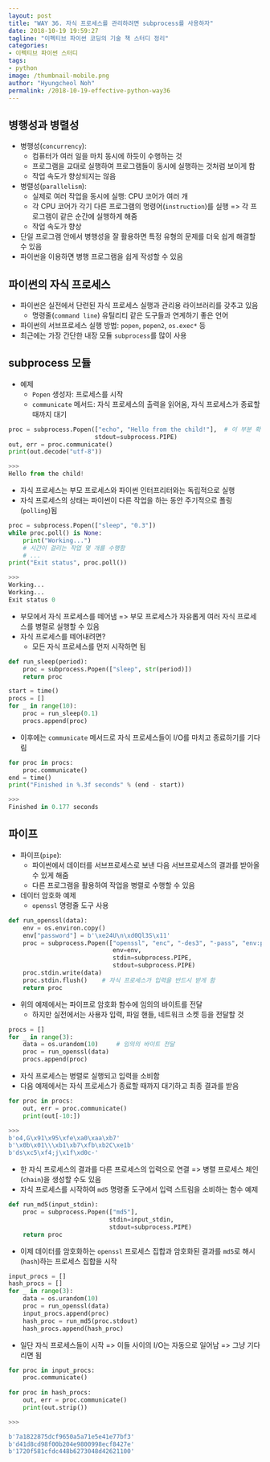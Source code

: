 ```yaml
---
layout: post
title: "WAY 36. 자식 프로세스를 관리하려면 subprocess를 사용하자"
date: 2018-10-19 19:59:27
tagline: "이펙티브 파이썬 코딩의 기술 책 스터디 정리"
categories:
- 이펙티브 파이썬 스터디
tags:
- python
image: /thumbnail-mobile.png
author: "Hyungcheol Noh"
permalink: /2018-10-19-effective-python-way36
---
```


## 병행성과 병렬성
- 병행성(`concurrency`):
  - 컴퓨터가 여러 일을 마치 동시에 하듯이 수행하는 것
  - 프로그램을 교대로 실행하여 프로그램들이 동시에 실행하는 것처럼 보이게 함
  - 작업 속도가 향상되지는 않음
- 병렬성(`parallelism`):
  - 실제로 여러 작업을 동시에 실행: CPU 코어가 여러 개
  - 각 CPU 코어가 각기 다른 프로그램의 명령어(`instruction`)를 실행 => 각 프로그램이 같은 순간에 실행하게 해줌
  - 작업 속도가 향상
- 단일 프로그램 안에서 병행성을 잘 활용하면 특정 유형의 문제를 더욱 쉽게 해결할 수 있음
- 파이썬을 이용하면 병행 프로그램을 쉽게 작성할 수 있음

## 파이썬의 자식 프로세스
- 파이썬은 실전에서 단련된 자식 프로세스 실행과 관리용 라이브러리를 갖추고 있음
  - 명령줄(`command line`) 유틸리티 같은 도구들과 연계하기 좋은 언어
- 파이썬의 서브프로세스 실행 방법: `popen`, `popen2`, `os.exec*` 등
- 최근에는 가장 간단한 내장 모듈 `subprocess`를 많이 사용

## subprocess 모듈
- 예제
  - `Popen` 생성자: 프로세스를 시작
  - `communicate` 메서드: 자식 프로세스의 출력을 읽어옴, 자식 프로세스가 종료할 때까지 대기

```python
proc = subprocess.Popen(["echo", "Hello from the child!"],  # 이 부분 확인 필요: 쉘 스크립트
                        stdout=subprocess.PIPE)
out, err = proc.communicate()
print(out.decode("utf-8"))

>>>
Hello from the child!
```

- 자식 프로세스는 부모 프로세스와 파이썬 인터프리터와는 독립적으로 실행
- 자식 프로세스의 상태는 파이썬이 다른 작업을 하는 동안 주기적으로 폴링(`polling`)됨

```python
proc = subprocess.Popen(["sleep", "0.3"])
while proc.poll() is None:
    print("Working...")
    # 시간이 걸리는 작업 몇 개를 수행함
    # ...
print("Exit status", proc.poll())

>>>
Working...
Working...
Exit status 0
```

- 부모에서 자식 프로세스를 떼어냄 => 부모 프로세스가 자유롭게 여러 자식 프로세스를 병렬로 실행할 수 있음
- 자식 프로세스를 떼어내려면?
  - 모든 자식 프로세스를 먼저 시작하면 됨

```python
def run_sleep(period):
    proc = subprocess.Popen(["sleep", str(period)])
    return proc

start = time()
procs = []
for _ in range(10):
    proc = run_sleep(0.1)
    procs.append(proc)
```

- 이후에는 `communicate` 메서드로 자식 프로세스들이 I/O를 마치고 종료하기를 기다림

```python
for proc in procs:
    proc.communicate()
end = time()
print("Finished in %.3f seconds" % (end - start))

>>>
Finished in 0.177 seconds
```

## 파이프
- 파이프(`pipe`):
  - 파이썬에서 데이터를 서브프로세스로 보낸 다음 서브프로세스의 결과를 받아올 수 있게 해줌
  - 다른 프로그램을 활용하여 작업을 병렬로 수행할 수 있음
- 데이터 암호화 예제
  - `openssl` 명령줄 도구 사용

```python
def run_openssl(data):
    env = os.environ.copy()
    env["password"] = b'\xe24U\n\xd0Ql3S\x11'
    proc = subprocess.Popen(["openssl", "enc", "-des3", "-pass", "env:password"],
                             env=env,
                             stdin=subprocess.PIPE,
                             stdout=subprocess.PIPE)
    proc.stdin.write(data)
    proc.stdin.flush()    # 자식 프로세스가 입력을 반드시 받게 함
    return proc
```

- 위의 예제에서는 파이프로 암호화 함수에 임의의 바이트를 전달
  - 하지만 실전에서는 사용자 입력, 파일 핸들, 네트워크 소켓 등을 전달할 것

```python
procs = []
for _ in range(3):
    data = os.urandom(10)     # 임의의 바이트 전달
    proc = run_openssl(data)
    procs.append(proc)
```

- 자식 프로세스는 병렬로 실행되고 입력을 소비함
- 다음 예제에서는 자식 프로세스가 종료할 때까지 대기하고 최종 결과를 받음

```python
for proc in procs:
    out, err = proc.communicate()
    print(out[-10:])

>>>
b'o4,G\x91\x95\xfe\xa0\xaa\xb7'
b'\x0b\x01\\\xb1\xb7\xfb\xb2C\xe1b'
b'ds\xc5\xf4;j\x1f\xd0c-'
```

- 한 자식 프로세스의 결과를 다른 프로세스의 입력으로 연결 => 병렬 프로세스 체인(`chain`)을 생성할 수도 있음
- 자식 프로세스를 시작하여 `md5` 명령줄 도구에서 입력 스트림을 소비하는 함수 예제

```python
def run_md5(input_stdin):
    proc = subprocess.Popen(["md5"],
                            stdin=input_stdin,
                            stdout=subprocess.PIPE)
    return proc
```

- 이제 데이터를 암호화하는 `openssl` 프로세스 집합과 암호화된 결과를 `md5`로 해시(`hash`)하는 프로세스 집합을 시작

```python
input_procs = []
hash_procs = []
for _ in range(3):
    data = os.urandom(10)
    proc = run_openssl(data)
    input_procs.append(proc)
    hash_proc = run_md5(proc.stdout)
    hash_procs.append(hash_proc)
```

- 일단 자식 프로세스들이 시작 => 이들 사이의 I/O는 자동으로 일어남 => 그냥 기다리면 됨

```python
for proc in input_procs:
    proc.communicate()
    
for proc in hash_procs:
    out, err = proc.communicate()
    print(out.strip())

>>>

b'7a1822875dcf9650a5a71e5e41e77bf3'
b'd41d8cd98f00b204e9800998ecf8427e'
b'1720f581cfdc448b6273048d42621100'
```
